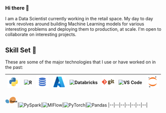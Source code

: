 ### Hi there 👋

I am a Data Scientist currently working in the retail space. My day to day work revolves around building Machine Learning models for various interesting problems and deploying them to production, at scale. I'm open to collaborate on interesting projects.

## Skill Set :muscle:

These are some of the major technologies that I use or have worked on in the past:

<img title="Python" alt="Python" width="40px" src="https://raw.githubusercontent.com/github/explore/master/topics/python/python.png" />|<img title="R" alt="R" width="40px" src="https://upload.wikimedia.org/wikipedia/commons/c/c1/Rlogo.png">|<img title="SQL" alt="SQL" width="40px" src="https://raw.githubusercontent.com/github/explore/master/topics/sql/sql.png">|<img title="Azure" alt="Azure" width="40px" src="https://raw.githubusercontent.com/github/explore/main/topics/azure/azure.png">|<img title="Databricks" alt="Databricks" width="40px" src="https://avatars.githubusercontent.com/u/4998052?s=280&v=4">|<img title="git" alt="git" width="40px" src="https://raw.githubusercontent.com/github/explore/master/topics/git/git.png">|<img title="VS Code" alt="VS Code" width="40px" src="https://img.icons8.com/fluent/48/000000/visual-studio-code-2019.png">|<img title="Jupyter Notebook" alt="Jupyter" width="40px" src="https://raw.githubusercontent.com/github/explore/master/topics/jupyter-notebook/jupyter-notebook.png">
|--|--|--|--|--|--|--|--|

<img title="Scikit-Learn" alt="Scikit Learn" width="40px" src="https://raw.githubusercontent.com/github/explore/master/topics/scikit-learn/scikit-learn.png">|<img title="PySpark" alt="PySpark" width="40px" src="https://user-images.githubusercontent.com/16050768/166652650-ccd2186b-b1e8-4a37-9613-080d49e3cb0e.png">|<img title="MlFlow" alt="MlFlow" width="40px" src="https://miro.medium.com/max/600/1*REO5PIb3hp3KapyADHyzIQ.jpeg">|<img title="PyTorch" alt="PyTorch" width="40px" src="https://pytorch.org/assets/images/pytorch-logo.png">|<img title="PyTorch" alt="Pandas" width="40px" src="https://pandas.pydata.org/static/img/pandas_secondary.svg">
|--|--|--|--|--|--|--|


<!--
**erocoar/erocoar** is a ✨ _special_ ✨ repository because its `README.md` (this file) appears on your GitHub profile.

Here are some ideas to get you started:

- 🔭 I’m currently working on ...
- 🌱 I’m currently learning ...
- 👯 I’m looking to collaborate on ...
- 🤔 I’m looking for help with ...
- 💬 Ask me about ...
- 📫 How to reach me: ...
- 😄 Pronouns: ...
- ⚡ Fun fact: ...
-->
